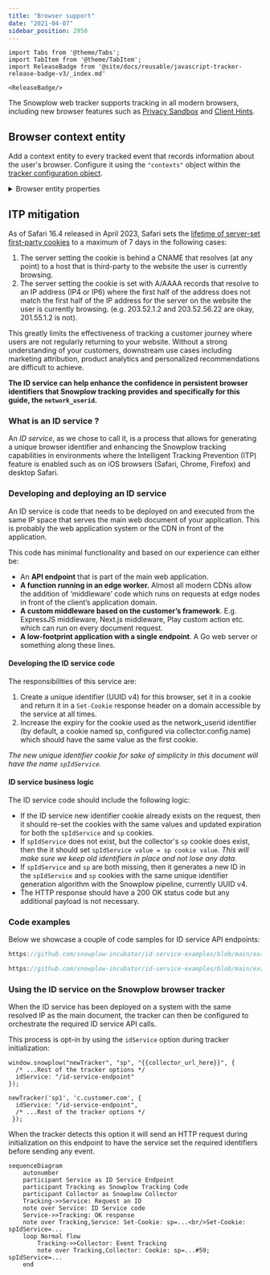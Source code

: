 ```yaml
---
title: "Browser support"
date: "2021-04-07"
sidebar_position: 2950
---
```


```mdx-code-block
import Tabs from '@theme/Tabs';
import TabItem from '@theme/TabItem';
import ReleaseBadge from '@site/docs/reusable/javascript-tracker-release-badge-v3/_index.md'

<ReleaseBadge/>
```

The Snowplow web tracker supports tracking in all modern browsers, including new browser features such as [Privacy Sandbox](../tracking-events/privacy-sandbox/index.md) and [Client Hints](../tracking-events/client-hints/index.md).

## Browser context entity

Add a context entity to every tracked event that records information about the user's browser. Configure it using the `"contexts"` object within the [tracker configuration object](../tracker-setup/initialization-options/index.md).

<details>
    <summary>Browser entity properties</summary>

The [browser](https://github.com/snowplow/iglu-central/tree/master/schemas/com.snowplowanalytics.snowplow/browser_context/jsonschema) context entity consists of the following properties:

| Attribute | Description | Required? |
| : ------: | :--------: | :-----: |
| `viewport` | Viewport dimensions of the browser. Arrives in the form of WidthxHeight e.g. 1200x900. | Yes  |
| `documentSize` | Document dimensions. Arrives in the form of WidthxHeight e.g. 1200x900. | Yes  |
| `resolution` | Device native resolution. Arrives in the form of WidthxHeight e.g. 1200x900. | Yes |
| `colorDepth` | The number of bits allocated to colors for a pixel in the output device, excluding the alpha channel. | Yes |
| `devicePixelRatio` | Ratio of the resolution in physical pixels to the resolution in CSS pixels for the current display device. | No  |
| `cookiesEnabled` | Indicates whether cookies are enabled or not. More info and caveats at the official [documentation](https://developer.mozilla.org/en-US/docs/Web/API/Navigator/cookieEnabled). | Yes |
| `online` | Returns the online status of the browser. Important caveats are described in [documentation](https://developer.mozilla.org/en-US/docs/Web/API/Navigator/onLine). | Yes |
| `browserLanguage` | The preferred language of the user, usually the language of the browser UI. Defined in [RFC 5646](https://datatracker.ietf.org/doc/html/rfc5646). | No  |
| `documentLanguage` | The language of the HTML document. Defined in [RFC 5646](https://datatracker.ietf.org/doc/html/rfc5646). | No  |
| `webdriver` | Indicates whether the user agent is controlled by automation. | No  |
| `deviceMemory` | Approximate amount of device memory in gigabytes. | No  |
| `hardwareConcurrency` | Number of logical processors available to run threads on the user's computer. | No  |
| `tabId` | A UUID identifier for the client browser tab the event is sent from. | No  |

:::note
Please note that the browser context entity is only available since version 3.9 of the tracker.
:::
</details>

## ITP mitigation

As of Safari 16.4 released in April 2023, Safari sets the [lifetime of server-set first-party cookies](https://webkit.org/tracking-prevention/#cname-and-third-party-ip-address-cloaking-defense) to a maximum of 7 days in the following cases:

1. The server setting the cookie is behind a CNAME that resolves (at any point) to a host that is third-party to the website the user is currently browsing.
2. The server setting the cookie is set with A/AAAA records that resolve to an IP address (IP4 or IP6) where the first half of the address does not match the first half of the IP address for the server on the website the user is currently browsing. (e.g. 203.52.1.2 and 203.52.56.22 are okay, 201.55.1.2 is not).

This greatly limits the effectiveness of tracking a customer journey where users are not regularly returning to your website.  Without a strong understanding of your customers, downstream use cases including marketing attribution, product analytics and personalized recommendations are difficult to achieve.

**The ID service can help enhance the confidence in persistent browser identifiers that Snowplow tracking provides and specifically for this guide, the `network_userid`.**

### What is an ID service ?

An _ID service_, as we chose to call it, is a process that allows for generating a unique browser identifier and enhancing the Snowplow tracking capabilities in environments where the Intelligent Tracking Prevention (ITP) feature is enabled such as on iOS browsers (Safari, Chrome, Firefox) and desktop Safari.

### Developing and deploying an ID service

An ID service is code that needs to be deployed on and executed from the same IP space that serves the main web document of your application. This is probably the web application system or the CDN in front of the application.

This code has minimal functionality and based on our experience can either be:

- An **API endpoint** that is part of the main web application.
- **A function running in an edge worker.** Almost all modern CDNs allow the addition of ‘middleware’ code which runs on requests at edge nodes in front of the client’s application domain.
- **A custom middleware based on the customer’s framework**. E.g. ExpressJS middleware, Next.js middleware, Play custom action etc. which can run on every document request.
- **A low-footprint application with a single endpoint**. A Go web server or something along these lines.

#### Developing the ID service code

The responsibilities of this service are:
1. Create a unique identifier (UUID v4) for this browser, set it in a cookie and return it in a `Set-Cookie` response header on a domain accessible by the service at all times.
2. Increase the expiry for the cookie used as the network_userid identifier (by default, a cookie named sp, configured via collector.config.name) which should have the same value as the first cookie.

_The new unique identifier cookie for sake of simplicity in this document will have the name `spIdService`._

#### ID service business logic 

The ID service code should include the following logic:

- If the ID service new identifier cookie already exists on the request, then it should re-set the cookies with the same values and updated expiration for both the `spIdService` and `sp` cookies.
- If `spIdService` does not exist, but the collector's `sp` cookie does exist, then the it should set `spIdService value = sp cookie value`. _This will make sure we keep old identifiers in place and not lose any data._
- If `spIdService` and `sp` are both missing, then it generates a new ID in the `spIdService` and `sp` cookies with the same unique identifier generation algorithm with the Snowplow pipeline, currently UUID v4.
- The HTTP response should have a 200 OK status code but any additional payload is not necessary.

### Code examples 

Below we showcase a couple of code samples for ID service API endpoints:

<Tabs groupId="id-service" queryString>
<TabItem value="nextjs" label="Next.js TypeScript" default>

```ts reference
https://github.com/snowplow-incubator/id-service-examples/blob/main/examples/typescript/Next.js/api-route.ts
```

</TabItem>
<TabItem value="php" label="PHP">

```php reference
https://github.com/snowplow-incubator/id-service-examples/blob/main/examples/php/wordpress/api-route.php
```

</TabItem>

</Tabs>

### Using the ID service on the Snowplow browser tracker

When the ID service has been deployed on a system with the same resolved IP as the main document, the tracker can then be configured to orchestrate the required ID service API calls.

This process is opt-in by using the `idService` option during tracker initialization:

<Tabs groupId="platform" queryString>
  <TabItem value="js" label="JavaScript (tag)" default>

```tsx
window.snowplow("newTracker", "sp", "{{collector_url_here}}", {
  /* ...Rest of the tracker options */
  idService: "/id-service-endpoint"
});
```

  </TabItem>
  <TabItem value="browser" label="Browser (npm)">

```tsx
newTracker('sp1', 'c.customer.com', {
  idService: "/id-service-endpoint",
  /* ...Rest of the tracker options */
 });
```

  </TabItem>
</Tabs>

When the tracker detects this option it will send an HTTP request during initialization on this endpoint to have the service set the required identifiers before sending any event.

```mermaid
sequenceDiagram
    autonumber
    participant Service as ID Service Endpoint
    participant Tracking as Snowplow Tracking Code
    participant Collector as Snowplow Collector
    Tracking->>Service: Request an ID
    note over Service: ID Service code
    Service->>Tracking: OK response
    note over Tracking,Service: Set-Cookie: sp=...<br/>Set-Cookie: spIdService=...
    loop Normal flow
        Tracking->>Collector: Event Tracking
        note over Tracking,Collector: Cookie: sp=...#59; spIdService=...
    end
```

